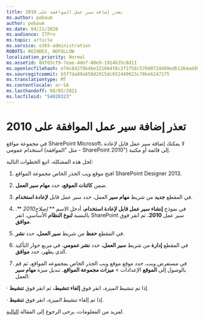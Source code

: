 ```yaml
---
title: تعذر إضافة سير عمل الموافقة على 2010
ms.author: pebaum
author: pebaum
ms.date: 04/21/2020
ms.audience: ITPro
ms.topic: article
ms.service: o365-administration
ROBOTS: NOINDEX, NOFOLLOW
localization_priority: Normal
ms.assetid: 0df65cf9-7eae-4de7-88e9-1914635c8d11
ms.openlocfilehash: e74c842f8b4be321664f8c2f1f58c570d0724d80edb1264add0647bf313bc82f
ms.sourcegitcommit: b5f7da89a650d2915dc652449623c78be6247175
ms.translationtype: MT
ms.contentlocale: ar-SA
ms.lasthandoff: 08/05/2021
ms.locfileid: "54020323"
---
```

# <a name="unable-to-add-2010-approval-workflow"></a>تعذر إضافة سير عمل الموافقة على 2010

في مجموعة مواقع SharePoint Microsoft، لا يمكنك إضافة سير عمل قابل لإعادة استخدام عمومي (مثل "الموافقة - SharePoint 2010") إلى قائمة أو مكتبة.
  
لحل هذه المشكلة، اتبع الخطوات التالية: 
  
1. افتح موقع ويب الجذر الخاص مجموعة المواقع SharePoint Designer 2013.
  
2. ضمن **كائنات الموقع،** حدد **مهام سير العمل**. 
  
3. في المقطع **جديد** من شريط **مهام سير** العمل، حدد سير عمل قابل **لإعادة استخدام**. 
  
4. في نموذج **إنشاء سير عمل قابل لإعادة استخدام،** أدخل الاسم ** *إصلاح2010* **. بالنسبة **لنوع النظام** الأساسي، انقر SharePoint سير عمل **2010**، ثم انقر فوق **موافق**. 
  
1. في المقطع **حفظ** من شريط **سير العمل،** حدد **نشر**. 
  
2. في المقطع **إدارة** من شريط **سير العمل،** حدد **نشر عمومي**. في مربع حوار التأكيد الذي يظهر، حدد **موافق**. 
  
3. في مستعرض ويب، حدد موقع موقع ويب الجذر الخاص بمجموعه المواقع، ثم قم بالوصول إلى **الموقع** الإعدادات \> **ميزات مجموعة المواقع.** تبديل ميزة **مهام سير** العمل: 
  
· إذا تم تنشيط  *الميزة،*  انقر فوق **إلغاء تنشيط،** ثم انقر فوق **تنشيط**. 
  
· إذا تم إلغاء تنشيط  *الميزة،*  انقر فوق **تنشيط**. 
  
لمزيد من المعلومات، يرجى الرجوع إلى المقالة [التالية](https://go.microsoft.com/fwlink/?linkid=2047770&amp;clcid=0x409).
  

